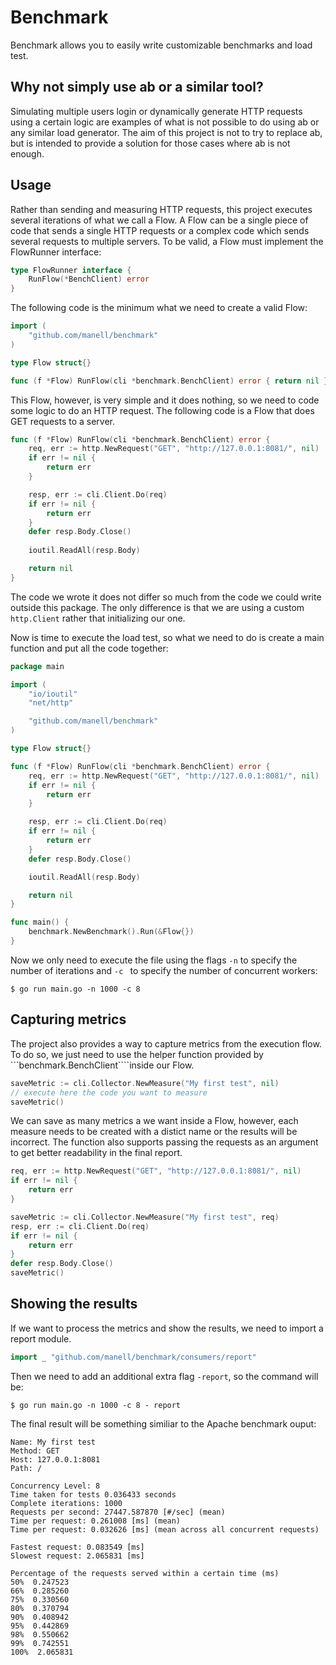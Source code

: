 # Benchmark 
Benchmark allows you to easily write customizable benchmarks and load test.

## Why not simply use ab or a similar tool?
 Simulating multiple users login or dynamically generate HTTP requests using a certain logic are examples of what is not possible 
to do using ab or any similar load generator. The aim of this project is not to try to replace ab, but is intended to provide a solution for those cases where ab is not 
enough.

## Usage
Rather than sending and measuring HTTP requests, this project executes several iterations of what we call a Flow. A Flow can be a single
piece of code that sends a single HTTP requests or a complex code which sends several requests to multiple servers. To be valid, a Flow
must implement the FlowRunner interface:
```go
type FlowRunner interface {
	RunFlow(*BenchClient) error
}
```

The following code is the minimum what we need to create a valid Flow:
```go
import (
	"github.com/manell/benchmark"
)

type Flow struct{}

func (f *Flow) RunFlow(cli *benchmark.BenchClient) error { return nil }
```
This Flow, however, is very simple and it does nothing, so we need to code some logic to do an HTTP request. 
The following code is a Flow that does GET requests to a server.

```go
func (f *Flow) RunFlow(cli *benchmark.BenchClient) error {
	req, err := http.NewRequest("GET", "http://127.0.0.1:8081/", nil)
	if err != nil {
		return err
	}

	resp, err := cli.Client.Do(req)
	if err != nil {
		return err
	}
	defer resp.Body.Close()
	
	ioutil.ReadAll(resp.Body)

	return nil
}
```

The code we wrote it does not differ so much from the code we could write outside this package. The only difference is that 
we are using a custom ``` http.Client``` rather that initializing our one.

Now is time to execute the load test, so what we need to do is create a main function and put all the code together:
```go
package main

import (
	"io/ioutil"
	"net/http"

	"github.com/manell/benchmark"
)

type Flow struct{}

func (f *Flow) RunFlow(cli *benchmark.BenchClient) error {
	req, err := http.NewRequest("GET", "http://127.0.0.1:8081/", nil)
	if err != nil {
		return err
	}

	resp, err := cli.Client.Do(req)
	if err != nil {
		return err
	}
	defer resp.Body.Close()

	ioutil.ReadAll(resp.Body)

	return nil
}

func main() {
	benchmark.NewBenchmark().Run(&Flow{})
}

```

Now we only need to execute the file using the flags ```-n``` to specify the number of iterations and
```-c ``` to specify the number of concurrent workers:

```$ go run main.go -n 1000 -c 8```

## Capturing metrics

The project also provides a way to capture metrics from the execution flow. To do so, we just need to use the  helper function provided by ```benchmark.BenchClient````inside our Flow.

```go
saveMetric := cli.Collector.NewMeasure("My first test", nil)
// execute here the code you want to measure
saveMetric()
```

We can save as many metrics a we want inside a Flow, however, each measure needs to be created with a distict name or the results will be incorrect.
The function also supports passing the requests as an argument to get better readability in the final report.

```go
req, err := http.NewRequest("GET", "http://127.0.0.1:8081/", nil)
if err != nil {
	return err
}

saveMetric := cli.Collector.NewMeasure("My first test", req)
resp, err := cli.Client.Do(req)
if err != nil {
	return err
}
defer resp.Body.Close()
saveMetric()
```
## Showing the results

If we want to process the metrics and show the results, we need to import a report module. 
```go
import _ "github.com/manell/benchmark/consumers/report"
```
Then we need to add an additional extra flag ```-report```, so the command will be:

```$ go run main.go -n 1000 -c 8 - report```

The final result will be something similiar to the Apache benchmark ouput:
```
Name: My first test
Method: GET
Host: 127.0.0.1:8081
Path: /

Concurrency Level: 8
Time taken for tests 0.036433 seconds
Complete iterations: 1000
Requests per second: 27447.587870 [#/sec] (mean)
Time per request: 0.261008 [ms] (mean)
Time per request: 0.032626 [ms] (mean across all concurrent requests)

Fastest request: 0.083549 [ms]
Slowest request: 2.065831 [ms]

Percentage of the requests served within a certain time (ms)
50%  0.247523
66%  0.285260
75%  0.330560
80%  0.370794
90%  0.408942
95%  0.442869
98%  0.550662
99%  0.742551
100%  2.065831
```




